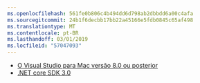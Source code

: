 ```yaml
---
ms.openlocfilehash: 561fe0b806c4b494dd6d798ab2dbbdd6a00c4afa
ms.sourcegitcommit: 24b1f6decbb17bb22a45166e5fdb0845c65af498
ms.translationtype: MT
ms.contentlocale: pt-BR
ms.lasthandoff: 03/01/2019
ms.locfileid: "57047093"
---
```

* [O Visual Studio para Mac versão 8.0 ou posterior](https://visualstudio.microsoft.com/vs/mac/)
* [.NET core SDK 3.0](https://dotnet.microsoft.com/download/dotnet-core/3.0)
